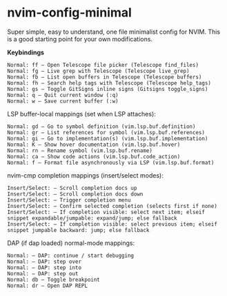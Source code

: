 # nvim-config-minimal


Super simple, easy to understand, one file minimalist config for NVIM. 
This is a good starting point for your own modifications.


**Keybindings**

    Normal: ff — Open Telescope file picker (Telescope find_files)
    Normal: fg — Live grep with Telescope (Telescope live_grep)
    Normal: fb — List open buffers in Telescope (Telescope buffers)
    Normal: fh — Search help tags with Telescope (Telescope help_tags)
    Normal: gs — Toggle GitSigns inline signs (Gitsigns toggle_signs)
    Normal: q — Quit current window (:q)
    Normal: w — Save current buffer (:w)

LSP buffer-local mappings (set when LSP attaches):

    Normal: gd — Go to symbol definition (vim.lsp.buf.definition)
    Normal: gr — List references for symbol (vim.lsp.buf.references)
    Normal: gi — Go to implementation(s) (vim.lsp.buf.implementation)
    Normal: K — Show hover documentation (vim.lsp.buf.hover)
    Normal: rn — Rename symbol (vim.lsp.buf.rename)
    Normal: ca — Show code actions (vim.lsp.buf.code_action)
    Normal: f — Format file asynchronously via LSP (vim.lsp.buf.format)

nvim-cmp completion mappings (insert/select modes):

    Insert/Select: — Scroll completion docs up
    Insert/Select: — Scroll completion docs down
    Insert/Select: — Trigger completion menu
    Insert/Select: — Confirm selected completion (selects first if none)
    Insert/Select: — If completion visible: select next item; elseif snippet expandable/jumpable: expand/jump; else fallback
    Insert/Select: — If completion visible: select previous item; elseif snippet jumpable backward: jump; else fallback

DAP (if dap loaded) normal-mode mappings:

    Normal: — DAP: continue / start debugging
    Normal: — DAP: step over
    Normal: — DAP: step into
    Normal: — DAP: step out
    Normal: db — Toggle breakpoint
    Normal: dr — Open DAP REPL

